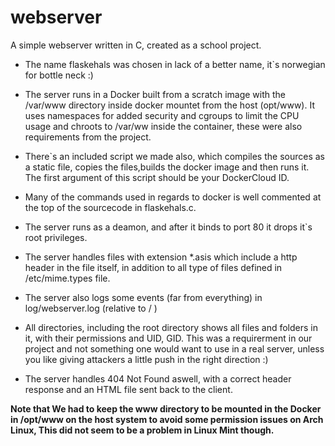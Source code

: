 # webserver
A simple webserver written in C, created as a school project.

* The name flaskehals was chosen in lack of a better name, it`s norwegian for bottle neck :) 
* The server runs in a Docker built from a scratch image with the /var/www directory inside docker mountet from the host (opt/www). It uses namespaces for added security and cgroups to limit the CPU usage and chroots to /var/ww inside the container, these were also requirements from the project.
* There`s an included script we made also, which compiles the sources as a static file, copies the files,builds the docker image and then runs it. The first argument of this script should be your DockerCloud ID.
* Many of the commands used in regards to docker is well commented at the top of the sourcecode in flaskehals.c. 
* The server runs as a deamon, and after it binds to port 80 it drops it`s root privileges.
* The server handles files with extension *.asis which include a http header in the file itself, in addition to all type of files defined in /etc/mime.types file.
* The server also logs some events (far from everything) in log/webserver.log (relative to / )
* All directories, including the root directory shows all files and folders in it, with their permissions and UID, GID.
This was a requirerment in our project and not something one would want to use in a real server, unless you like giving attackers a little push in the right direction :)

* The server handles 404 Not Found aswell, with a correct header response and an HTML file sent back to the client.

**Note that We had to keep the www directory to be mounted in the Docker in /opt/www on the host system to avoid some permission issues on Arch Linux, This did not seem to be a problem in Linux Mint though.**
